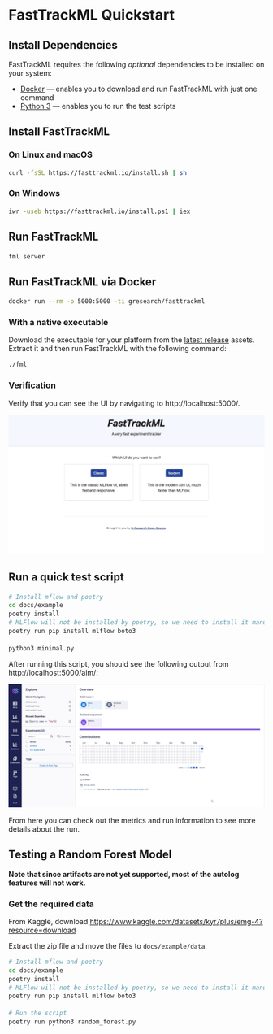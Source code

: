 # FastTrackML Quickstart

## Install Dependencies

FastTrackML requires the following _optional_ dependencies to be installed on your system:

- [Docker](https://docs.docker.com/get-docker/) — enables you to download and run FastTrackML with just one command
- [Python 3](https://www.python.org/downloads/) — enables you to run the test scripts

## Install FastTrackML

### On Linux and macOS
```bash
curl -fsSL https://fasttrackml.io/install.sh | sh
```
### On Windows
```bash
iwr -useb https://fasttrackml.io/install.ps1 | iex
```
## Run FastTrackML

```bash
fml server
```

## Run FastTrackML via Docker

```bash
docker run --rm -p 5000:5000 -ti gresearch/fasttrackml
```

### With a native executable

Download the executable for your platform from the [latest release](https://github.com/G-Research/fasttrackml/releases/latest) assets.
Extract it and then run FastTrackML with the following command:

```bash
./fml
```

### Verification

Verify that you can see the UI by navigating to http://localhost:5000/.

![FastTrackML UI](images/main_ui.jpg)

## Run a quick test script

```bash
# Install mflow and poetry
cd docs/example
poetry install
# MLFlow will not be installed by poetry, so we need to install it manually
poetry run pip install mlflow boto3

python3 minimal.py
```

After running this script, you should see the following output from http://localhost:5000/aim/:

![FastTrackML UI](images/runs_ui.jpg)

From here you can check out the metrics and run information to see more details about the run.

## Testing a Random Forest Model

**Note that since artifacts are not yet supported, most of the autolog features will not work.**

### Get the required data

From Kaggle, download https://www.kaggle.com/datasets/kyr7plus/emg-4?resource=download

Extract the zip file and move the files to `docs/example/data`.

```bash
# Install mflow and poetry
cd docs/example
poetry install
# MLFlow will not be installed by poetry, so we need to install it manually
poetry run pip install mlflow boto3

# Run the script
poetry run python3 random_forest.py
```

